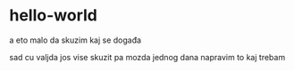 # hello-world
a eto malo da skuzim kaj se događa

sad cu valjda jos vise skuzit pa mozda jednog dana napravim to kaj trebam
